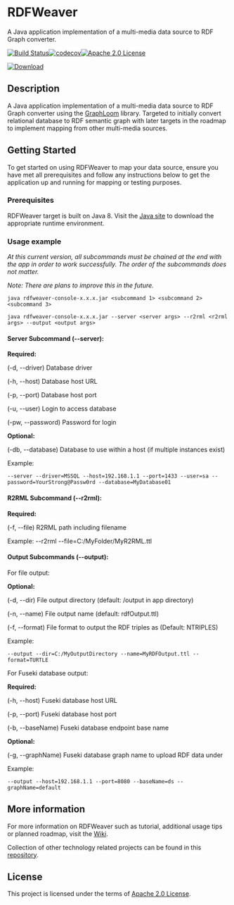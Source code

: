 # RDFWeaver

A Java application implementation of a multi-media data source to RDF Graph converter.

[![Build Status](https://travis-ci.org/jiefenn8/rdfweaver.svg?branch=master)](https://travis-ci.org/jiefenn8/rdfweaver)[![codecov](https://codecov.io/gh/jiefenn8/rdfweaver/branch/master/graph/badge.svg)](https://codecov.io/gh/jiefenn8/rdfweaver)[![Apache 2.0 License](https://img.shields.io/badge/license-apache2-green.svg) ](https://github.com/jiefenn8/rdfweaver/blob/master/LICENSE.md)

[ ![Download](https://api.bintray.com/packages/jiefenn8/rdfweaver/rdfweaver/images/download.svg) ](https://bintray.com/jiefenn8/rdfweaver/rdfweaver/_latestVersion)

## Description

A Java application implementation of a multi-media data source to RDF Graph converter using the [GraphLoom](https://github.com/jiefenn8/graphloom) library. Targeted to initially convert relational database to RDF semantic graph with later targets in the roadmap to implement mapping from other multi-media sources. 

## Getting Started

To get started on using RDFWeaver to map your data source, ensure you have met all prerequisites and follow any instructions below to get the application up and running for mapping or testing purposes.

### Prerequisites

RDFWeaver target is built on Java 8. Visit the [Java site](https://www.java.com/en/download/) to download the appropriate runtime environment.
 

### Usage example

_At this current version, all subcommands must be chained at the end with the app in order to work successfully. The order of the subcommands does not matter._

_Note: There are plans to improve this in the future._

```
java rdfweaver-console-x.x.x.jar <subcommand 1> <subcommand 2> <subcommand 3>

java rdfweaver-console-x.x.x.jar --server <server args> --r2rml <r2rml args> --output <output args>
```

#### Server Subcommand (--server):

**Required:**

(-d, --driver) Database driver

(-h, --host) Database host URL

(-p, --port) Database host port

(-u, --user) Login to access database

(-pw, --password) Password for login

**Optional:**

(-db, --database) Database to use within a host (if multiple instances exist)

Example: 
```
--server --driver=MSSQL --host=192.168.1.1 --port=1433 --user=sa --password=YourStrong@Passw0rd --database=MyDatabase01
```

#### R2RML Subcommand (--r2rml):

**Required:**

(-f, --file) R2RML path including filename

Example: --r2rml --file=C:/MyFolder/MyR2RML.ttl

#### Output Subcommands (--output):

For file output:

**Optional:**

(-d, --dir) File output directory (default: /output in app directory)

(-n, --name) File output name (default: rdfOutput.ttl)

(-f, --format) File format to output the RDF triples as (Default: NTRIPLES) 

Example: 

``` 
--output --dir=C:/MyOutputDirectory --name=MyRDFOutput.ttl --format=TURTLE
```

For Fuseki database output:

**Required:**

(-h, --host) Fuseki database host URL 

(-p, --port) Fuseki database host port

(-b, --baseName) Fuseki database endpoint base name

**Optional:**

(-g, --graphName) Fuseki database graph name to upload RDF data under

Example: 
```
--output --host=192.168.1.1 --port=8080 --baseName=ds --graphName=default
```

## More information

For more information on RDFWeaver such as tutorial, additional usage tips or planned roadmap, visit the [Wiki](https://github.com/jiefenn8/rdfweaver/wiki).

Collection of other technology related projects can be found in this [repository](https://github.com/jiefenn8/ws-projects).

## License

This project is licensed under the terms of [Apache 2.0 License](./LICENSE.md). 
